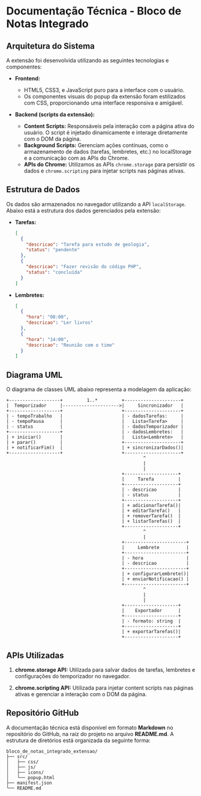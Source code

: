 
# Documentação Técnica - Bloco de Notas Integrado

## Arquitetura do Sistema

A extensão foi desenvolvida utilizando as seguintes tecnologias e componentes:

- **Frontend:**
  - HTML5, CSS3, e JavaScript puro para a interface com o usuário.
  - Os componentes visuais do popup da extensão foram estilizados com CSS, proporcionando uma interface responsiva e amigável.

- **Backend (scripts da extensão):**
  - **Content Scripts:** Responsáveis pela interação com a página ativa do usuário. O script é injetado dinamicamente e interage diretamente com o DOM da página.
  - **Background Scripts:** Gerenciam ações contínuas, como o armazenamento de dados (tarefas, lembretes, etc.) no localStorage e a comunicação com as APIs do Chrome.
  - **APIs do Chrome:** Utilizamos as APIs `chrome.storage` para persistir os dados e `chrome.scripting` para injetar scripts nas páginas ativas.

## Estrutura de Dados

Os dados são armazenados no navegador utilizando a API `localStorage`. Abaixo está a estrutura dos dados gerenciados pela extensão:

- **Tarefas:**
  ```json
  [
    {
      "descricao": "Tarefa para estudo de geologia",
      "status": "pendente"
    },
    {
      "descricao": "Fazer revisão do código PHP",
      "status": "concluída"
    }
  ]
  ```

- **Lembretes:**
  ```json
  [
    {
      "hora": "08:00",
      "descricao": "Ler livros"
    },
    {
      "hora": "14:00",
      "descricao": "Reunião com o time"
    }
  ]
  ```

## Diagrama UML

O diagrama de classes UML abaixo representa a modelagem da aplicação:

```
+-------------------+         1..*         +---------------------+
|  Temporizador     |--------------------->|     Sincronizador   |
+-------------------+                      +---------------------+
| - tempoTrabalho   |                      | - dadosTarefas:     |
| - tempoPausa      |                      |   Lista<Tarefa>     |
| - status          |                      | - dadosTemporizador |
+-------------------+                      | - dadosLembretes:   |
| + iniciar()       |                      |   Lista<Lembrete>   |
| + parar()         |                      +---------------------+
| + notificarFim()  |                      | + sincronizarDados()|
+-------------------+                      +---------------------+
                                                   ^
                                                   |
                                                   |
                                           +--------------------+
                                           |     Tarefa         |
                                           +--------------------+
                                           | - descricao        |
                                           | - status           |
                                           +--------------------+
                                           | + adicionarTarefa()|
                                           | + editarTarefa()   |
                                           | + removerTarefa()  |
                                           | + listarTarefas()  |
                                           +--------------------+
                                                   ^
                                                   |
                                           +-----------------------+
                                           |     Lembrete          |
                                           +-----------------------+
                                           | - hora                |
                                           | - descricao           |
                                           +-----------------------+
                                           | + configurarLembrete()|
                                           | + enviarNotificacao() |
                                           +-----------------------+
                                                   ^
                                                   |
                                                   |
                                           +--------------------+
                                           |    Exportador      |
                                           +--------------------+
                                           | - formato: string  |
                                           +--------------------+
                                           | + exportarTarefas()|
                                           +--------------------+
```

## APIs Utilizadas

1. **chrome.storage API:**
   Utilizada para salvar dados de tarefas, lembretes e configurações do temporizador no navegador.

2. **chrome.scripting API:**
   Utilizada para injetar content scripts nas páginas ativas e gerenciar a interação com o DOM da página.

## Repositório GitHub

A documentação técnica está disponível em formato **Markdown** no repositório do GitHub, na raiz do projeto no arquivo **README.md**. A estrutura de diretórios está organizada da seguinte forma:

```
bloco_de_notas_integrado_extensao/
├── src/
│   ├── css/
│   ├── js/
│   ├── icons/
│   └── popup.html
├── manifest.json
└── README.md
```